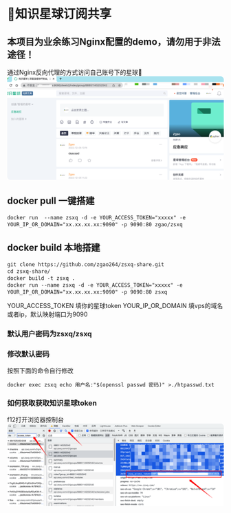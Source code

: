 # 🚀知识星球订阅共享
## 本项目为业余练习Nginx配置的demo，请勿用于非法途径！
通过Nginx反向代理的方式访问自己账号下的星球👊
![image](./zsxq.png)

## docker pull 一键搭建
```
docker run  --name zsxq -d -e YOUR_ACCESS_TOKEN="xxxxx" -e YOUR_IP_OR_DOMAIN="xx.xx.xx.xx:9090" -p 9090:80 zgao/zsxq
```
## docker build 本地搭建
```
git clone https://github.com/zgao264/zsxq-share.git
cd zsxq-share/
docker build -t zsxq .
docker run --name zsxq -d -e YOUR_ACCESS_TOKEN="xxxxx" -e YOUR_IP_OR_DOMAIN="xx.xx.xx.xx:9090" -p 9090:80 zsxq
```
YOUR_ACCESS_TOKEN 填你的星球token
YOUR_IP_OR_DOMAIN 填vps的域名或者ip，默认映射端口为9090
### 默认用户密码为zsxq/zsxq

### 修改默认密码
按照下面的命令自行修改
```
docker exec zsxq echo 用户名:"$(openssl passwd 密码)" >./htpasswd.txt
```
### 如何获取获取知识星球token
f12打开浏览器控制台
![image](./token.png)
